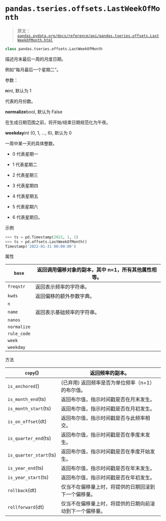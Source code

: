 # `pandas.tseries.offsets.LastWeekOfMonth`

> 原文：[`pandas.pydata.org/docs/reference/api/pandas.tseries.offsets.LastWeekOfMonth.html`](https://pandas.pydata.org/docs/reference/api/pandas.tseries.offsets.LastWeekOfMonth.html)

```py
class pandas.tseries.offsets.LastWeekOfMonth
```

描述月末最后一周的月度日期。

例如“每月最后一个星期二”。

参数：

**n**int, 默认为 1

代表的月份数。

**normalize**bool, 默认为 False

在生成日期范围之前，将开始/结束日期规范化为午夜。

**weekday**int {0, 1, …, 6}, 默认为 0

一周中某一天的具体整数。

+   0 代表星期一

+   1 代表星期二

+   2 代表星期三

+   3 代表星期四

+   4 代表星期五

+   5 代表星期六

+   6 代表星期日。

示例

```py
>>> ts = pd.Timestamp(2022, 1, 1)
>>> ts + pd.offsets.LastWeekOfMonth()
Timestamp('2022-01-31 00:00:00') 
```

属性

| `base` | 返回调用偏移对象的副本，其中 n=1，所有其他属性相等。 |
| --- | --- |
| `freqstr` | 返回表示频率的字符串。 |
| `kwds` | 返回偏移的额外参数字典。 |
| `n` |  |
| `name` | 返回表示基础频率的字符串。 |
| `nanos` |  |
| `normalize` |  |
| `rule_code` |  |
| `week` |  |
| `weekday` |  |

方法

| `copy`() | 返回频率的副本。 |
| --- | --- |
| `is_anchored`() | (已弃用) 返回频率是否为单位频率（n=1）的布尔值。 |
| `is_month_end`(ts) | 返回布尔值，指示时间戳是否在月末发生。 |
| `is_month_start`(ts) | 返回布尔值，指示时间戳是否在月初发生。 |
| `is_on_offset`(dt) | 返回布尔值，指示时间戳是否与此频率相交。 |
| `is_quarter_end`(ts) | 返回布尔值，指示时间戳是否在季度末发生。 |
| `is_quarter_start`(ts) | 返回布尔值，指示时间戳是否在季度开始发生。 |
| `is_year_end`(ts) | 返回布尔值，指示时间戳是否在年末发生。 |
| `is_year_start`(ts) | 返回布尔值，指示时间戳是否在年初发生。 |
| `rollback`(dt) | 仅当不在偏移量上时，将提供的日期回滚到下一个偏移量。 |
| `rollforward`(dt) | 仅当不在偏移量上时，将提供的日期向前滚动到下一个偏移量。 |
